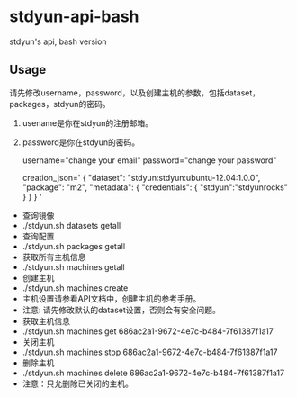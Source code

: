 stdyun-api-bash
===============
stdyun's api, bash version

## Usage

请先修改username，password，以及创建主机的参数，包括dataset，packages，stdyun的密码。
1. usename是你在stdyun的注册邮箱。
1. password是你在stdyun的密码。


    username="change your email"
    password="change your password"

    creation_json='
     {
       "dataset": "stdyun:stdyun:ubuntu-12.04:1.0.0", 
       "package": "m2", 
       "metadata": {
           "credentials": {
               "stdyun":"stdyunrocks"
           }
       }
     }
    '
  


* 查询镜像
 * ./stdyun.sh datasets getall
* 查询配置
 * ./stdyun.sh packages getall
* 获取所有主机信息
 * ./stdyun.sh machines getall
* 创建主机
 * ./stdyun.sh machines create
 * 主机设置请参看API文档中，创建主机的参考手册。
 * 注意: 请先修改默认的dataset设置，否则会有安全问题。
* 获取主机信息 
 * ./stdyun.sh machines get 686ac2a1-9672-4e7c-b484-7f61387f1a17
* 关闭主机
 * ./stdyun.sh machines stop 686ac2a1-9672-4e7c-b484-7f61387f1a17
* 删除主机
 * ./stdyun.sh machines delete 686ac2a1-9672-4e7c-b484-7f61387f1a17
 * 注意：只允删除已关闭的主机。
